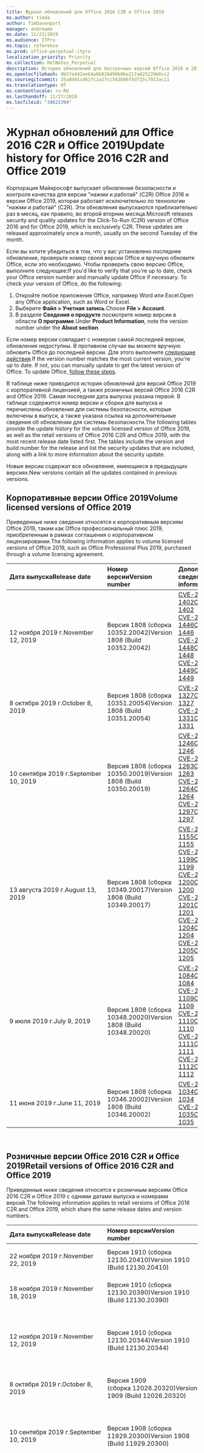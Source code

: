 ```yaml
---
title: Журнал обновлений для Office 2016 C2R и Office 2019
ms.author: timda
author: TimDavenport
manager: andrewmo
ms.date: 11/23/2019
ms.audience: ITPro
ms.topic: reference
ms.prod: office-perpetual-itpro
localization_priority: Priority
ms.collection: RelNotes_Perpetual
description: История обновлений для бессрочных версий Office 2016 и 2019 с технологией "нажми и работай" (C2R) для ИТ-специалистов
ms.openlocfilehash: 9b5fe442ee64a0b820d99b0be217a82522966cc2
ms.sourcegitcommit: 35a8d41cd61fc1a27cc543b06f5d715c7913ac11
ms.translationtype: HT
ms.contentlocale: ru-RU
ms.lasthandoff: 11/27/2019
ms.locfileid: "39621394"
---
```

# <a name="update-history-for-office-2016-c2r-and-office-2019"></a><span data-ttu-id="662c2-103">Журнал обновлений для Office 2016 C2R и Office 2019</span><span class="sxs-lookup"><span data-stu-id="662c2-103">Update history for Office 2016 C2R and Office 2019</span></span>

<span data-ttu-id="662c2-p101">Корпорация Майкрософт выпускает обновления безопасности и контроля качества для версии "нажми и работай" (C2R) Office 2016 и версии Office 2019, которая работает исключительно по технологии "нажми и работай" (C2R). Эти обновления выпускаются приблизительно раз в месяц, как правило, во второй вторник месяца.</span><span class="sxs-lookup"><span data-stu-id="662c2-p101">Microsoft releases security and quality updates for the Click-To-Run (C2R) version of Office 2016 and for Office 2019, which is exclusively C2R. These updates are released approximately once a month, usually on the second Tuesday of the month.</span></span>

<span data-ttu-id="662c2-p102">Если вы хотите убедиться в том, что у вас установлено последнее обновление, проверьте номер своей версии Office и вручную обновите Office, если это необходимо. Чтобы проверить свою версию Office, выполните следующее:</span><span class="sxs-lookup"><span data-stu-id="662c2-p102">If you'd like to verify that you're up to date, check your Office version number and manually update Office if necessary. To check your version of Office, do the following:</span></span>

  1.    <span data-ttu-id="662c2-108">Откройте любое приложение Office, например Word или Excel.</span><span class="sxs-lookup"><span data-stu-id="662c2-108">Open any Office application, such as Word or Excel.</span></span>
  2.    <span data-ttu-id="662c2-109">Выберите **Файл > Учетная запись**.</span><span class="sxs-lookup"><span data-stu-id="662c2-109">Choose **File > Account**.</span></span>
  3.    <span data-ttu-id="662c2-110">В разделе **Сведения о продукте** посмотрите номер версии в области **О программе**.</span><span class="sxs-lookup"><span data-stu-id="662c2-110">Under **Product Information**, note the version number under the **About section**.</span></span>

<span data-ttu-id="662c2-p103">Если номер версии совпадает с номером самой последней версии, обновления недоступны. В противном случае вы можете вручную обновить Office до последней версии. Для этого выполните [следующие действия](https://support.office.com/article/2ab296f3-7f03-43a2-8e50-46de917611c5).</span><span class="sxs-lookup"><span data-stu-id="662c2-p103">If the version number matches the most current version, you're up to date. If not, you can manually update to get the latest version of Office. To update Office, [follow these steps](https://support.office.com/article/2ab296f3-7f03-43a2-8e50-46de917611c5).</span></span>


<span data-ttu-id="662c2-p104">В таблице ниже приводится история обновлений для версий Office 2019 с корпоративной лицензией, а также розничных версий Office 2016 C2R and Office 2019. Самая последняя дата выпуска указана первой. В таблице содержится номер версии и сборки для выпуска и перечислены обновления для системы безопасности, которые включены в выпуск, а также указана ссылка на дополнительные сведения об обновлении для системы безопасности.</span><span class="sxs-lookup"><span data-stu-id="662c2-p104">The following tables provide the update history for the volume licensed version of Office 2019, as well as the retail versions of Office 2016 C2R and Office 2019, with the most recent release date listed first. The tables include the version and build number for the release and list the security updates that are included, along with a link to more information about the security update.</span></span>

<span data-ttu-id="662c2-116">Новые версии содержат все обновления, имеющиеся в предыдущих версиях.</span><span class="sxs-lookup"><span data-stu-id="662c2-116">New versions contain all the updates contained in previous versions.</span></span>

## <a name="volume-licensed-versions-of-office-2019"></a><span data-ttu-id="662c2-117">Корпоративные версии Office 2019</span><span class="sxs-lookup"><span data-stu-id="662c2-117">Volume licensed versions of Office 2019</span></span>
<span data-ttu-id="662c2-118">Приведенные ниже сведения относятся к корпоративным версиям Office 2019, таким как Office профессиональный плюс 2019, приобретенным в рамках соглашения о корпоративном лицензировании.</span><span class="sxs-lookup"><span data-stu-id="662c2-118">The following information applies to volume licensed versions of Office 2019, such as Office Professional Plus 2019, purchased through a volume licensing agreement.</span></span>

|<span data-ttu-id="662c2-119">**Дата выпуска**</span><span class="sxs-lookup"><span data-stu-id="662c2-119">**Release date**</span></span>|<span data-ttu-id="662c2-120">**Номер версии**</span><span class="sxs-lookup"><span data-stu-id="662c2-120">**Version number**</span></span>|<span data-ttu-id="662c2-121">**Дополнительные сведения**</span><span class="sxs-lookup"><span data-stu-id="662c2-121">**More information**</span></span>|
|:-----|:-----|:-----|
|<span data-ttu-id="662c2-122">12 ноября 2019 г.</span><span class="sxs-lookup"><span data-stu-id="662c2-122">November 12, 2019</span></span>   |<span data-ttu-id="662c2-123">Версия 1808 (сборка 10352.20042)</span><span class="sxs-lookup"><span data-stu-id="662c2-123">Version 1808 (Build 10352.20042)</span></span>  |[<span data-ttu-id="662c2-124">CVE-2019-1402</span><span class="sxs-lookup"><span data-stu-id="662c2-124">CVE-2019-1402</span></span>](https://portal.msrc.microsoft.com/ru-RU/security-guidance/advisory/CVE-2019-1402) <br/> [<span data-ttu-id="662c2-125">CVE-2019-1446</span><span class="sxs-lookup"><span data-stu-id="662c2-125">CVE-2019-1446</span></span>](https://portal.msrc.microsoft.com/ru-RU/security-guidance/advisory/CVE-2019-1446) <br/> [<span data-ttu-id="662c2-126">CVE-2019-1448</span><span class="sxs-lookup"><span data-stu-id="662c2-126">CVE-2019-1448</span></span>](https://portal.msrc.microsoft.com/ru-RU/security-guidance/advisory/CVE-2019-1448) <br/> [<span data-ttu-id="662c2-127">CVE-2019-1449</span><span class="sxs-lookup"><span data-stu-id="662c2-127">CVE-2019-1449</span></span>](https://portal.msrc.microsoft.com/ru-RU/security-guidance/advisory/CVE-2019-1449) <br/>  |
|<span data-ttu-id="662c2-128">8 октября 2019 г.</span><span class="sxs-lookup"><span data-stu-id="662c2-128">October 8, 2019</span></span>   |<span data-ttu-id="662c2-129">Версия 1808 (сборка 10351.20054)</span><span class="sxs-lookup"><span data-stu-id="662c2-129">Version 1808 (Build 10351.20054)</span></span>  |[<span data-ttu-id="662c2-130">CVE-2019-1327</span><span class="sxs-lookup"><span data-stu-id="662c2-130">CVE-2019-1327</span></span>](https://portal.msrc.microsoft.com/ru-RU/security-guidance/advisory/CVE-2019-1327) <br/> [<span data-ttu-id="662c2-131">CVE-2019-1331</span><span class="sxs-lookup"><span data-stu-id="662c2-131">CVE-2019-1331</span></span>](https://portal.msrc.microsoft.com/ru-RU/security-guidance/advisory/CVE-2019-1331) <br/> |
|<span data-ttu-id="662c2-132">10 сентября 2019 г.</span><span class="sxs-lookup"><span data-stu-id="662c2-132">September 10, 2019</span></span>   |<span data-ttu-id="662c2-133">Версия 1808 (сборка 10350.20019)</span><span class="sxs-lookup"><span data-stu-id="662c2-133">Version 1808 (Build 10350.20019)</span></span>  |[<span data-ttu-id="662c2-134">CVE-2019-1246</span><span class="sxs-lookup"><span data-stu-id="662c2-134">CVE-2019-1246</span></span>](https://portal.msrc.microsoft.com/ru-RU/security-guidance/advisory/CVE-2019-1246) <br/> [<span data-ttu-id="662c2-135">CVE-2019-1263</span><span class="sxs-lookup"><span data-stu-id="662c2-135">CVE-2019-1263</span></span>](https://portal.msrc.microsoft.com/ru-RU/security-guidance/advisory/CVE-2019-1263) <br/> [<span data-ttu-id="662c2-136">CVE-2019-1264</span><span class="sxs-lookup"><span data-stu-id="662c2-136">CVE-2019-1264</span></span>](https://portal.msrc.microsoft.com/ru-RU/security-guidance/advisory/CVE-2019-1264) <br/> [<span data-ttu-id="662c2-137">CVE-2019-1297</span><span class="sxs-lookup"><span data-stu-id="662c2-137">CVE-2019-1297</span></span>](https://portal.msrc.microsoft.com/ru-RU/security-guidance/advisory/CVE-2019-1297) <br/>  |
|<span data-ttu-id="662c2-138">13 августа 2019 г.</span><span class="sxs-lookup"><span data-stu-id="662c2-138">August 13, 2019</span></span>   |<span data-ttu-id="662c2-139">Версия 1808 (сборка 10349.20017)</span><span class="sxs-lookup"><span data-stu-id="662c2-139">Version 1808 (Build 10349.20017)</span></span>  |[<span data-ttu-id="662c2-140">CVE-2019-1155</span><span class="sxs-lookup"><span data-stu-id="662c2-140">CVE-2019-1155</span></span>](https://portal.msrc.microsoft.com/ru-RU/security-guidance/advisory/CVE-2019-1155) <br/> [<span data-ttu-id="662c2-141">CVE-2019-1199</span><span class="sxs-lookup"><span data-stu-id="662c2-141">CVE-2019-1199</span></span>](https://portal.msrc.microsoft.com/ru-RU/security-guidance/advisory/CVE-2019-1199) <br/> [<span data-ttu-id="662c2-142">CVE-2019-1200</span><span class="sxs-lookup"><span data-stu-id="662c2-142">CVE-2019-1200</span></span>](https://portal.msrc.microsoft.com/ru-RU/security-guidance/advisory/CVE-2019-1200) <br/> [<span data-ttu-id="662c2-143">CVE-2019-1201</span><span class="sxs-lookup"><span data-stu-id="662c2-143">CVE-2019-1201</span></span>](https://portal.msrc.microsoft.com/ru-RU/security-guidance/advisory/CVE-2019-1201) <br/> [<span data-ttu-id="662c2-144">CVE-2019-1204</span><span class="sxs-lookup"><span data-stu-id="662c2-144">CVE-2019-1204</span></span>](https://portal.msrc.microsoft.com/ru-RU/security-guidance/advisory/CVE-2019-1204) <br/> [<span data-ttu-id="662c2-145">CVE-2019-1205</span><span class="sxs-lookup"><span data-stu-id="662c2-145">CVE-2019-1205</span></span>](https://portal.msrc.microsoft.com/ru-RU/security-guidance/advisory/CVE-2019-1205) <br/>  |
|<span data-ttu-id="662c2-146">9 июля 2019 г.</span><span class="sxs-lookup"><span data-stu-id="662c2-146">July 9, 2019</span></span>   |<span data-ttu-id="662c2-147">Версия 1808 (сборка 10348.20020)</span><span class="sxs-lookup"><span data-stu-id="662c2-147">Version 1808 (Build 10348.20020)</span></span>  |[<span data-ttu-id="662c2-148">CVE-2019-1084</span><span class="sxs-lookup"><span data-stu-id="662c2-148">CVE-2019-1084</span></span>](https://portal.msrc.microsoft.com/ru-RU/security-guidance/advisory/CVE-2019-1084) <br/> [<span data-ttu-id="662c2-149">CVE-2019-1109</span><span class="sxs-lookup"><span data-stu-id="662c2-149">CVE-2019-1109</span></span>](https://portal.msrc.microsoft.com/ru-RU/security-guidance/advisory/CVE-2019-1109) <br/> [<span data-ttu-id="662c2-150">CVE-2019-1110</span><span class="sxs-lookup"><span data-stu-id="662c2-150">CVE-2019-1110</span></span>](https://portal.msrc.microsoft.com/ru-RU/security-guidance/advisory/CVE-2019-1110) <br/> [<span data-ttu-id="662c2-151">CVE-2019-1111</span><span class="sxs-lookup"><span data-stu-id="662c2-151">CVE-2019-1111</span></span>](https://portal.msrc.microsoft.com/ru-RU/security-guidance/advisory/CVE-2019-1111) <br/> [<span data-ttu-id="662c2-152">CVE-2019-1112</span><span class="sxs-lookup"><span data-stu-id="662c2-152">CVE-2019-1112</span></span>](https://portal.msrc.microsoft.com/ru-RU/security-guidance/advisory/CVE-2019-1112) <br/>|
|<span data-ttu-id="662c2-153">11 июня 2019 г.</span><span class="sxs-lookup"><span data-stu-id="662c2-153">June 11, 2019</span></span>   |<span data-ttu-id="662c2-154">Версия 1808 (сборка 10346.20002)</span><span class="sxs-lookup"><span data-stu-id="662c2-154">Version 1808 (Build 10346.20002)</span></span>  |[<span data-ttu-id="662c2-155">CVE-2019-1034</span><span class="sxs-lookup"><span data-stu-id="662c2-155">CVE-2019-1034</span></span>](https://portal.msrc.microsoft.com/ru-RU/security-guidance/advisory/CVE-2019-1034) <br/> [<span data-ttu-id="662c2-156">CVE-2019-1035</span><span class="sxs-lookup"><span data-stu-id="662c2-156">CVE-2019-1035</span></span>](https://portal.msrc.microsoft.com/ru-RU/security-guidance/advisory/CVE-2019-1035) <br/> |





<br/>

## <a name="retail-versions-of-office-2016-c2r-and-office-2019"></a><span data-ttu-id="662c2-157">Розничные версии Office 2016 C2R и Office 2019</span><span class="sxs-lookup"><span data-stu-id="662c2-157">Retail versions of Office 2016 C2R and Office 2019</span></span>
<span data-ttu-id="662c2-158">Приведенные ниже сведения относятся к розничным версиям Office 2016 C2R и Office 2019 c одними датами выпуска и номерами версий.</span><span class="sxs-lookup"><span data-stu-id="662c2-158">The following information applies to retail versions of Office 2016 C2R and Office 2019, which share the same release dates and version numbers.</span></span>

|<span data-ttu-id="662c2-159">**Дата выпуска**</span><span class="sxs-lookup"><span data-stu-id="662c2-159">**Release date**</span></span>|<span data-ttu-id="662c2-160">**Номер версии**</span><span class="sxs-lookup"><span data-stu-id="662c2-160">**Version number**</span></span>|<span data-ttu-id="662c2-161">**Дополнительные сведения**</span><span class="sxs-lookup"><span data-stu-id="662c2-161">**More information**</span></span>|
|:-----|:-----|:-----|
|<span data-ttu-id="662c2-162">22 ноября 2019 г.</span><span class="sxs-lookup"><span data-stu-id="662c2-162">November 22, 2019</span></span>   |<span data-ttu-id="662c2-163">Версия 1910 (сборка 12130.20410)</span><span class="sxs-lookup"><span data-stu-id="662c2-163">Version 1910 (Build 12130.20410)</span></span>  |<span data-ttu-id="662c2-164">Исправления различных ошибок и улучшения производительности.</span><span class="sxs-lookup"><span data-stu-id="662c2-164">Various bugs and performance fixes.</span></span><br/>  |
|<span data-ttu-id="662c2-165">18 ноября 2019 г.</span><span class="sxs-lookup"><span data-stu-id="662c2-165">November 18, 2019</span></span>   |<span data-ttu-id="662c2-166">Версия 1910 (сборка 12130.20390)</span><span class="sxs-lookup"><span data-stu-id="662c2-166">Version 1910 (Build 12130.20390)</span></span>  |<span data-ttu-id="662c2-167">Исправления различных ошибок и улучшения производительности.</span><span class="sxs-lookup"><span data-stu-id="662c2-167">Various bugs and performance fixes.</span></span><br/>  |
|<span data-ttu-id="662c2-168">12 ноября 2019 г.</span><span class="sxs-lookup"><span data-stu-id="662c2-168">November 12, 2019</span></span>   |<span data-ttu-id="662c2-169">Версия 1910 (сборка 12130.20344)</span><span class="sxs-lookup"><span data-stu-id="662c2-169">Version 1910 (Build 12130.20344)</span></span>  |[<span data-ttu-id="662c2-170">CVE-2019-1402</span><span class="sxs-lookup"><span data-stu-id="662c2-170">CVE-2019-1402</span></span>](https://portal.msrc.microsoft.com/ru-RU/security-guidance/advisory/CVE-2019-1402) <br/> [<span data-ttu-id="662c2-171">CVE-2019-1446</span><span class="sxs-lookup"><span data-stu-id="662c2-171">CVE-2019-1446</span></span>](https://portal.msrc.microsoft.com/ru-RU/security-guidance/advisory/CVE-2019-1446) <br/> [<span data-ttu-id="662c2-172">CVE-2019-1448</span><span class="sxs-lookup"><span data-stu-id="662c2-172">CVE-2019-1448</span></span>](https://portal.msrc.microsoft.com/ru-RU/security-guidance/advisory/CVE-2019-1448) <br/> [<span data-ttu-id="662c2-173">CVE-2019-1449</span><span class="sxs-lookup"><span data-stu-id="662c2-173">CVE-2019-1449</span></span>](https://portal.msrc.microsoft.com/ru-RU/security-guidance/advisory/CVE-2019-1449) <br/>  |
|<span data-ttu-id="662c2-174">8 октября 2019 г.</span><span class="sxs-lookup"><span data-stu-id="662c2-174">October 8, 2019</span></span>   |<span data-ttu-id="662c2-175">Версия 1909 (сборка 12026.20320)</span><span class="sxs-lookup"><span data-stu-id="662c2-175">Version 1909 (Build 12026.20320)</span></span>  |[<span data-ttu-id="662c2-176">CVE-2019-1327</span><span class="sxs-lookup"><span data-stu-id="662c2-176">CVE-2019-1327</span></span>](https://portal.msrc.microsoft.com/ru-RU/security-guidance/advisory/CVE-2019-1327) <br/> [<span data-ttu-id="662c2-177">CVE-2019-1331</span><span class="sxs-lookup"><span data-stu-id="662c2-177">CVE-2019-1331</span></span>](https://portal.msrc.microsoft.com/ru-RU/security-guidance/advisory/CVE-2019-1331) <br/> |
|<span data-ttu-id="662c2-178">10 сентября 2019 г.</span><span class="sxs-lookup"><span data-stu-id="662c2-178">September 10, 2019</span></span>   |<span data-ttu-id="662c2-179">Версия 1908 (сборка 11929.20300)</span><span class="sxs-lookup"><span data-stu-id="662c2-179">Version 1908 (Build 11929.20300)</span></span>  |[<span data-ttu-id="662c2-180">CVE-2019-1246</span><span class="sxs-lookup"><span data-stu-id="662c2-180">CVE-2019-1246</span></span>](https://portal.msrc.microsoft.com/ru-RU/security-guidance/advisory/CVE-2019-1246) <br/> [<span data-ttu-id="662c2-181">CVE-2019-1263</span><span class="sxs-lookup"><span data-stu-id="662c2-181">CVE-2019-1263</span></span>](https://portal.msrc.microsoft.com/ru-RU/security-guidance/advisory/CVE-2019-1263) <br/> [<span data-ttu-id="662c2-182">CVE-2019-1264</span><span class="sxs-lookup"><span data-stu-id="662c2-182">CVE-2019-1264</span></span>](https://portal.msrc.microsoft.com/ru-RU/security-guidance/advisory/CVE-2019-1264) <br/> [<span data-ttu-id="662c2-183">CVE-2019-1297</span><span class="sxs-lookup"><span data-stu-id="662c2-183">CVE-2019-1297</span></span>](https://portal.msrc.microsoft.com/ru-RU/security-guidance/advisory/CVE-2019-1297) <br/>  |
|<span data-ttu-id="662c2-184">13 августа 2019 г.</span><span class="sxs-lookup"><span data-stu-id="662c2-184">August 13, 2019</span></span>   |<span data-ttu-id="662c2-185">Версия 1907 (сборка 11901.20218)</span><span class="sxs-lookup"><span data-stu-id="662c2-185">Version 1907 (Build 11901.20218)</span></span>  |[<span data-ttu-id="662c2-186">CVE-2019-1155</span><span class="sxs-lookup"><span data-stu-id="662c2-186">CVE-2019-1155</span></span>](https://portal.msrc.microsoft.com/ru-RU/security-guidance/advisory/CVE-2019-1155) <br/> [<span data-ttu-id="662c2-187">CVE-2019-1199</span><span class="sxs-lookup"><span data-stu-id="662c2-187">CVE-2019-1199</span></span>](https://portal.msrc.microsoft.com/ru-RU/security-guidance/advisory/CVE-2019-1199) <br/> [<span data-ttu-id="662c2-188">CVE-2019-1200</span><span class="sxs-lookup"><span data-stu-id="662c2-188">CVE-2019-1200</span></span>](https://portal.msrc.microsoft.com/ru-RU/security-guidance/advisory/CVE-2019-1200) <br/> [<span data-ttu-id="662c2-189">CVE-2019-1201</span><span class="sxs-lookup"><span data-stu-id="662c2-189">CVE-2019-1201</span></span>](https://portal.msrc.microsoft.com/ru-RU/security-guidance/advisory/CVE-2019-1201) <br/> [<span data-ttu-id="662c2-190">CVE-2019-1204</span><span class="sxs-lookup"><span data-stu-id="662c2-190">CVE-2019-1204</span></span>](https://portal.msrc.microsoft.com/ru-RU/security-guidance/advisory/CVE-2019-1204) <br/> [<span data-ttu-id="662c2-191">CVE-2019-1205</span><span class="sxs-lookup"><span data-stu-id="662c2-191">CVE-2019-1205</span></span>](https://portal.msrc.microsoft.com/ru-RU/security-guidance/advisory/CVE-2019-1205) <br/>  |
|<span data-ttu-id="662c2-192">9 июля 2019 г.</span><span class="sxs-lookup"><span data-stu-id="662c2-192">July 9, 2019</span></span>   |<span data-ttu-id="662c2-193">Версия 1906 (сборка 11727.20244)</span><span class="sxs-lookup"><span data-stu-id="662c2-193">Version 1906 (Build 11727.20244)</span></span>  |[<span data-ttu-id="662c2-194">CVE-2019-1084</span><span class="sxs-lookup"><span data-stu-id="662c2-194">CVE-2019-1084</span></span>](https://portal.msrc.microsoft.com/ru-RU/security-guidance/advisory/CVE-2019-1084) <br/> [<span data-ttu-id="662c2-195">CVE-2019-1109</span><span class="sxs-lookup"><span data-stu-id="662c2-195">CVE-2019-1109</span></span>](https://portal.msrc.microsoft.com/ru-RU/security-guidance/advisory/CVE-2019-1109) <br/> [<span data-ttu-id="662c2-196">CVE-2019-1110</span><span class="sxs-lookup"><span data-stu-id="662c2-196">CVE-2019-1110</span></span>](https://portal.msrc.microsoft.com/ru-RU/security-guidance/advisory/CVE-2019-1110) <br/> [<span data-ttu-id="662c2-197">CVE-2019-1111</span><span class="sxs-lookup"><span data-stu-id="662c2-197">CVE-2019-1111</span></span>](https://portal.msrc.microsoft.com/ru-RU/security-guidance/advisory/CVE-2019-1111) <br/> [<span data-ttu-id="662c2-198">CVE-2019-1112</span><span class="sxs-lookup"><span data-stu-id="662c2-198">CVE-2019-1112</span></span>](https://portal.msrc.microsoft.com/ru-RU/security-guidance/advisory/CVE-2019-1112) <br/>|
|<span data-ttu-id="662c2-199">11 июня 2019 г.</span><span class="sxs-lookup"><span data-stu-id="662c2-199">June 11, 2019</span></span>   |<span data-ttu-id="662c2-200">Версия 1905 (сборка 11629.20246)</span><span class="sxs-lookup"><span data-stu-id="662c2-200">Version 1905 (Build 11629.20246)</span></span>  |[<span data-ttu-id="662c2-201">CVE-2019-1034</span><span class="sxs-lookup"><span data-stu-id="662c2-201">CVE-2019-1034</span></span>](https://portal.msrc.microsoft.com/ru-RU/security-guidance/advisory/CVE-2019-1034) <br/> [<span data-ttu-id="662c2-202">CVE-2019-1035</span><span class="sxs-lookup"><span data-stu-id="662c2-202">CVE-2019-1035</span></span>](https://portal.msrc.microsoft.com/ru-RU/security-guidance/advisory/CVE-2019-1035) <br/> |





